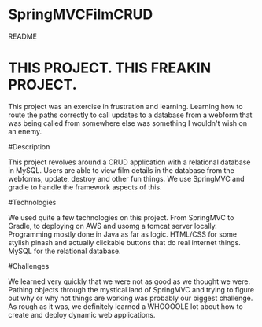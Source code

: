 # SpringMVCFilmCRUD

README


# THIS PROJECT. THIS FREAKIN PROJECT.

This project was an exercise in frustration and learning. Learning how to route the paths correctly to call updates to a database from a webform that was being called from somewhere else was something I wouldn't wish on an enemy.


#Description

This project revolves around a CRUD application with a relational database in MySQL. Users are able to view film details in the database from the webforms, update, destroy and other fun things. We use SpringMVC and gradle to handle the framework aspects of this. 


#Technologies

We used quite a few technologies on this project. From SpringMVC to Gradle, to deploying on AWS and usomg a tomcat server locally. Programming mostly done in Java as far as logic. HTML/CSS for some stylish pinash and actually clickable buttons that do real internet things. MySQL for the relational database. 

#Challenges

We learned very quickly that we were not as good as we thought we were. Pathing objects through the mystical land of SpringMVC and trying to figure out why or why not things are working was probably our biggest challenge. As rough as it was, we definitely learned a WHOOOOLE lot about how to create and deploy dynamic web applications.